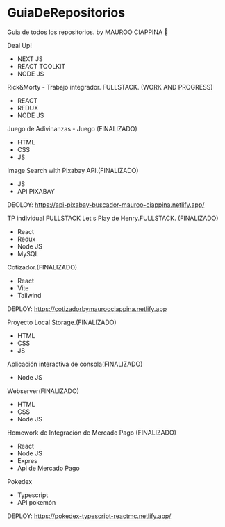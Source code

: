 # GuiaDeRepositorios
Guia de todos los repositorios.
by MAUROO CIAPPINA 💫

Deal Up!
  - NEXT JS
  - REACT TOOLKIT
  - NODE JS

Rick&Morty - Trabajo integrador. FULLSTACK. (WORK AND PROGRESS)
  - REACT
  - REDUX
  - NODE JS

Juego de Adivinanzas - Juego (FINALIZADO)
  - HTML
  - CSS
  - JS

Image Search with Pixabay API.(FINALIZADO)
  - JS
  - API PIXABAY

DEOLOY: https://api-pixabay-buscador-mauroo-ciappina.netlify.app/

TP individual FULLSTACK Let s Play de Henry.FULLSTACK. (FINALIZADO)
   - React
   - Redux
   - Node JS
   - MySQL

Cotizador.(FINALIZADO)
   - React
   - Vite
   - Tailwind

DEPLOY: https://cotizadorbymauroociappina.netlify.app

Proyecto Local Storage.(FINALIZADO)
   - HTML
   - CSS
   - JS

Aplicación interactiva de consola(FINALIZADO)
  - Node JS

Webserver(FINALIZADO)
  - HTML
  - CSS
  - Node JS  

Homework de Integración de Mercado Pago (FINALIZADO)
  - React
  - Node JS
  - Expres
  - Api de Mercado Pago

Pokedex
  - Typescript
  - API pokemón

DEPLOY: https://pokedex-typescript-reactmc.netlify.app/
